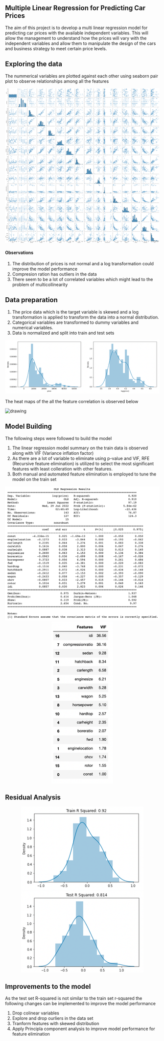 ## Multiple Linear Regression for Predicting Car Prices
The aim of this project is to develop a multi linear regression model for predicting car prices with the available independent variables. This will allow the management to understand how the prices will vary with the independent variables and allow them to manipulate the design of the cars and business strategy to meet certain price levels.

## Exploring the data

The nummerical variables are plotted against each other using seaborn pair plot to observe relationships among all the features

<img src="https://github.com/karthikramx/Multiple-Linear-Regression-for-Predicting-Car-Prices/blob/main/Images/sns_pair_plot.png" alt="drawing"/>

#### Observations
1. The distribution of prices is not normal and a log transformation could improve the model performance
2. Compresion ration has outliers in the data 
3. There seem to be a lot of correlated variables which might lead to the problem of multicollinearity

## Data preparation 
1. The price data which is the target variable is skewed and a log transformation is applied to transform the data into a normal distribution.
2. Categorical variables are transformed to dummy variables and numerical variables.
3. Data is normalized and split into train and test sets

<img src="https://github.com/karthikramx/Multiple-Linear-Regression-for-Predicting-Car-Prices/blob/main/Images/Distribution%20of%20price%20and%20log%20price.png" alt="drawing"/>

The heat maps of the all the feature correlation is observed below 

<img src="https://github.com/karthikramx/Multiple-Linear-Regression-for-Predicting-Car-Prices/blob/main/Images/heatmap_corr.png" alt="drawing"/>


## Model Building

The following steps were followed to build the model
1. The linear regression model summary on the train data is observed along with VIF (Variance inflation factor)
2. As there are a lot of variable to eliminate using p-value and VIF, RFE (Recursive feature elimination) is utilized to select the most significant features with least colleration with other features. 
3. Both manual and automated feature elimination is employed to tune the model on the train set

<p float="left" align="center">
<img src="https://github.com/karthikramx/Multiple-Linear-Regression-for-Predicting-Car-Prices/blob/main/Images/lr%20summary.png" alt="drawing"     style="width:608px;"/>

<img src="https://github.com/karthikramx/Multiple-Linear-Regression-for-Predicting-Car-Prices/blob/main/Images/VIF.png" alt="drawing" style="width:200px;"/>
</p>


## Residual Analysis

<p float="left" align="center">
<img src="https://github.com/karthikramx/Multiple-Linear-Regression-for-Predicting-Car-Prices/blob/main/Images/t1%20dist.png" alt="drawing"     style="width:400px;"/>

<img src="https://github.com/karthikramx/Multiple-Linear-Regression-for-Predicting-Car-Prices/blob/main/Images/t2%20dist.png" alt="drawing" style="width:400px;"/>
</p>


## Improvements to the model

As the test set R-squared is not similar to the train set r-squared the following changes can be implemented to improve the model performance
1. Drop colinear variables
2. Explore and drop ourliers in the data set
3. Tranform features with skewed distribution
4. Apply Principla component analysis to improve model performance for feature elimination
